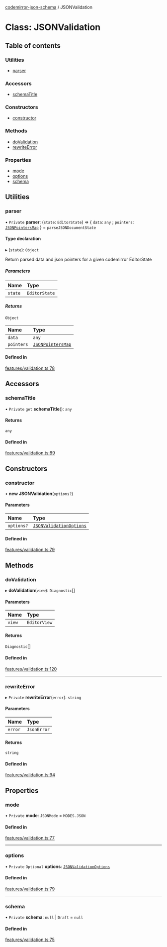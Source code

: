 [codemirror-json-schema](../README.md) / JSONValidation

# Class: JSONValidation

## Table of contents

### Utilities

- [parser](JSONValidation.md#parser)

### Accessors

- [schemaTitle](JSONValidation.md#schematitle)

### Constructors

- [constructor](JSONValidation.md#constructor)

### Methods

- [doValidation](JSONValidation.md#dovalidation)
- [rewriteError](JSONValidation.md#rewriteerror)

### Properties

- [mode](JSONValidation.md#mode)
- [options](JSONValidation.md#options)
- [schema](JSONValidation.md#schema)

## Utilities

### parser

• `Private` **parser**: (`state`: `EditorState`) => \{ `data`: `any` ; `pointers`: [`JSONPointersMap`](../README.md#jsonpointersmap) } = `parseJSONDocumentState`

#### Type declaration

▸ (`state`): `Object`

Return parsed data and json pointers for a given codemirror EditorState

##### Parameters

| Name    | Type          |
| :------ | :------------ |
| `state` | `EditorState` |

##### Returns

`Object`

| Name       | Type                                              |
| :--------- | :------------------------------------------------ |
| `data`     | `any`                                             |
| `pointers` | [`JSONPointersMap`](../README.md#jsonpointersmap) |

#### Defined in

[features/validation.ts:78](https://github.com/jsonnext/codemirror-json-schema/blob/c982a74/src/features/validation.ts#L78)

## Accessors

### schemaTitle

• `Private` `get` **schemaTitle**(): `any`

#### Returns

`any`

#### Defined in

[features/validation.ts:89](https://github.com/jsonnext/codemirror-json-schema/blob/c982a74/src/features/validation.ts#L89)

## Constructors

### constructor

• **new JSONValidation**(`options?`)

#### Parameters

| Name       | Type                                                              |
| :--------- | :---------------------------------------------------------------- |
| `options?` | [`JSONValidationOptions`](../interfaces/JSONValidationOptions.md) |

#### Defined in

[features/validation.ts:79](https://github.com/jsonnext/codemirror-json-schema/blob/c982a74/src/features/validation.ts#L79)

## Methods

### doValidation

▸ **doValidation**(`view`): `Diagnostic`[]

#### Parameters

| Name   | Type         |
| :----- | :----------- |
| `view` | `EditorView` |

#### Returns

`Diagnostic`[]

#### Defined in

[features/validation.ts:120](https://github.com/jsonnext/codemirror-json-schema/blob/c982a74/src/features/validation.ts#L120)

---

### rewriteError

▸ `Private` **rewriteError**(`error`): `string`

#### Parameters

| Name    | Type        |
| :------ | :---------- |
| `error` | `JsonError` |

#### Returns

`string`

#### Defined in

[features/validation.ts:94](https://github.com/jsonnext/codemirror-json-schema/blob/c982a74/src/features/validation.ts#L94)

## Properties

### mode

• `Private` **mode**: `JSONMode` = `MODES.JSON`

#### Defined in

[features/validation.ts:77](https://github.com/jsonnext/codemirror-json-schema/blob/c982a74/src/features/validation.ts#L77)

---

### options

• `Private` `Optional` **options**: [`JSONValidationOptions`](../interfaces/JSONValidationOptions.md)

#### Defined in

[features/validation.ts:79](https://github.com/jsonnext/codemirror-json-schema/blob/c982a74/src/features/validation.ts#L79)

---

### schema

• `Private` **schema**: `null` \| `Draft` = `null`

#### Defined in

[features/validation.ts:75](https://github.com/jsonnext/codemirror-json-schema/blob/c982a74/src/features/validation.ts#L75)
